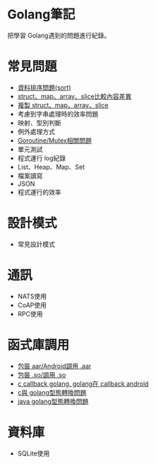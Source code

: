# Golang筆記
把學習 Golang遇到的問題進行紀錄。

# 常見問題
 - [資料排序問題(sort)](https://github.com/lya79/Learning_Golang/tree/master/SortData)
 - [struct、map、array、slice比較內容差異](https://github.com/lya79/Learning_Golang/tree/master/CompareData)
 - [複製 struct、map、array、slice](https://github.com/lya79/Learning_Golang/tree/master/CopyData)
 - 考慮到字串處理時的效率問題
 - 映射、型別判斷
 - 例外處理方式
 - [Goroutine/Mutex相關問題](https://github.com/lya79/Learning_Golang/tree/master/Goroutine%E7%9B%B8%E9%97%9C%E5%95%8F%E9%A1%8C)
 - 單元測試
 - 程式運行 log紀錄
 - List、Heap、Map、Set
 - 檔案讀寫
 - JSON
 - 程式運行的效率

# 設計模式
 - 常見設計模式

# 通訊
 - NATS使用
 - CoAP使用
 - RPC使用

# 函式庫調用
- [包裝 aar/Android調用 .aar](https://github.com/lya79/Learning_Golang/tree/master/TestNdkBuildStatic)
- [包裝 .so/調用 .so](https://github.com/lya79/Learning_Golang/tree/master/TestNdkBuildStatic)
- [c callback golang, golang在 callback android](https://github.com/lya79/Learning_Golang/tree/master/callbackAndroidGoCFunc)
- [c與 golang型態轉換問題](http://colobu.com/2016/06/30/dive-into-go-10/)
- [java golang型態轉換問題](https://yourbasic.org/golang/go-java-tutorial/)
# 資料庫
 - SQLite使用